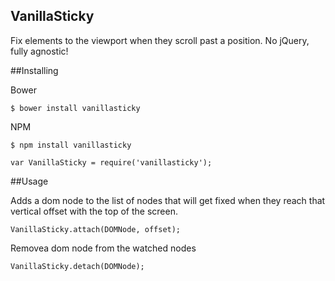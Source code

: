 VanillaSticky
---

Fix elements to the viewport when they scroll past a position. No jQuery, fully agnostic!



##Installing

Bower
```
$ bower install vanillasticky
```

NPM
```
$ npm install vanillasticky

var VanillaSticky = require('vanillasticky');
```


##Usage

Adds a dom node to the list of nodes that will get fixed when they reach that vertical offset with the top of the screen.
```
VanillaSticky.attach(DOMNode, offset);
```

Removea dom node from the watched nodes
```
VanillaSticky.detach(DOMNode);
```
